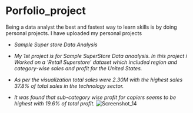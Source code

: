 # Porfolio_project
Being a data analyst the best and fastest way to learn skills is by doing personal projects. I have uploaded my personal projects
 
 - *Sample  Super  store  Data  Analysis*
 
- *My 1st project is for Sample SuperStore Data anaalysis. In this project i Worked on a 'Retail Superstore' dataset which included region and category-wise sales and profit for the United States.*

- *As per the visualization total sales were 2.30M with the highest sales 37.8% of total sales in the technology sector.*
- *It was found that sub-category wise profit for copiers seems to be highest with 19.6% of total profit.*
![Screenshot_14](https://user-images.githubusercontent.com/108445074/187584684-bb2d7fbc-637a-4ac7-a816-b456a446566f.png)

